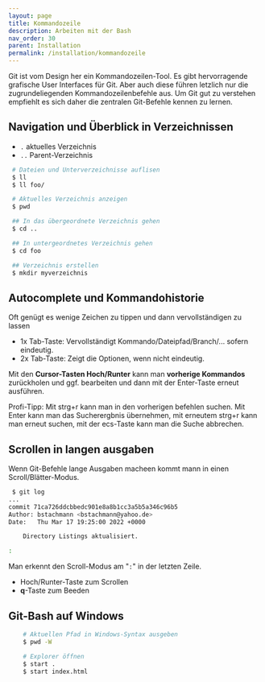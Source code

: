 ```yaml
---
layout: page
title: Kommandozeile
description: Arbeiten mit der Bash
nav_order: 30
parent: Installation
permalink: /installation/kommandozeile
---
```


Git ist vom Design her ein Kommandozeilen-Tool. Es gibt hervorragende grafische User Interfaces für Git.
Aber auch diese führen letzlich nur die zugrundeliegenden Kommandozeilenbefehle aus.
Um Git gut zu verstehen empfiehlt es sich daher die zentralen Git-Befehle kennen zu lernen.

## Navigation und Überblick in Verzeichnissen

 * `.` aktuelles Verzeichnis
 * `..` Parent-Verzeichnis

```bash
 # Dateien und Unterverzeichnisse auflisen
 $ ll
 $ ll foo/

 # Aktuelles Verzeichnis anzeigen
 $ pwd

 ## In das übergeordnete Verzeichnis gehen
 $ cd ..

 ## In untergeordnetes Verzeichnis gehen
 $ cd foo

 ## Verzeichnis erstellen
 $ mkdir myverzeichnis

```

## Autocomplete und Kommandohistorie

Oft genügt es wenige Zeichen zu tippen und dann vervollständigen zu lassen

 * 1x Tab-Taste: Vervollständigt Kommando/Dateipfad/Branch/... sofern eindeutig.
 * 2x Tab-Taste: Zeigt die Optionen, wenn nicht eindeutig.

Mit den **Cursor-Tasten Hoch/Runter** kann man **vorherige Kommandos** zurückholen und ggf. bearbeiten und dann mit der Enter-Taste erneut ausführen.

Profi-Tipp: Mit strg+r kann man in den vorherigen befehlen suchen. Mit Enter kann man das Sucherergbnis übernehmen, mit erneutem strg+r kann man erneut suchen, mit der ecs-Taste kann man die Suche abbrechen.

## Scrollen in langen ausgaben

Wenn Git-Befehle lange Ausgaben macheen kommt mann in einen Scroll/Blätter-Modus.

```bash
 $ git log
...
commit 71ca726ddcbbedc901e8a8b1cc3a5b5a346c96b5
Author: bstachmann <bstachmann@yahoo.de>
Date:   Thu Mar 17 19:25:00 2022 +0000

    Directory Listings aktualisiert.

:
```
Man erkennt den Scroll-Modus am "`:`" in der letzten Zeile.

 * Hoch/Runter-Taste zum Scrollen
 * **q**-Taste zum Beeden

## Git-Bash auf Windows

```bash
    # Aktuellen Pfad in Windows-Syntax ausgeben
    $ pwd -W

    # Explorer öffnen
    $ start . 
    $ start index.html
```